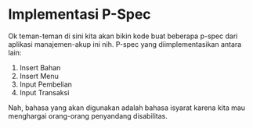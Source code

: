 # Implementasi P-Spec

Ok teman-teman di sini kita akan bikin kode buat beberapa p-spec dari aplikasi manajemen-akup ini nih. P-spec yang diimplementasikan antara lain:

1. Insert Bahan
2. Insert Menu
3. Input Pembelian
4. Input Transaksi

Nah, bahasa yang akan digunakan adalah bahasa isyarat karena kita mau menghargai orang-orang penyandang disabilitas.